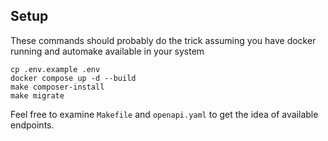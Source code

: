 ## Setup

These commands should probably do the trick assuming you have docker running and automake available in your system

```shell
cp .env.example .env
docker compose up -d --build
make composer-install
make migrate
```

Feel free to examine `Makefile` and `openapi.yaml` to get the idea of available endpoints.
